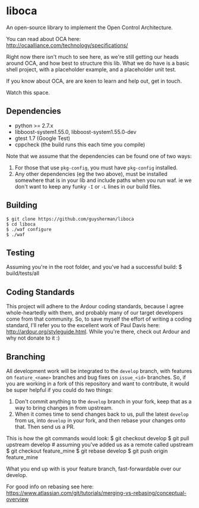 # liboca
An open-source library to implement the Open Control Architecture.

You can read about OCA here: http://ocaalliance.com/technology/specifications/

Right now there isn't much to see here, as we're still getting our heads around
OCA, and how best to structure this lib. What we do have is a basic shell project,
with a placeholder example, and a placeholder unit test.

If you know about OCA, are are keen to learn and help out, get in touch.

Watch this space.

## Dependencies
*	python >= 2.7.x
*	libboost-system1.55.0, libboost-system1.55.0-dev
*	gtest 1.7 (Google Test)
*	cppcheck (the build runs this each time you compile)

Note that we assume that the dependencies can be found one of two ways:
1.	For those that use `pkg-config`, you must have `pkg-config` installed.
2.	Any other dependencies (eg the two above), must be installed somewhere that
	is in your lib and include paths when you run waf. ie we don't want to keep any funky
	`-I` or `-L` lines in our build files.

## Building
	$ git clone https://github.com/guysherman/liboca
	$ cd liboca
	$ ./waf configure
	$ ./waf

## Testing
Assuming you're in the root folder, and you've had a successful build:
	$ build/tests/all


## Coding Standards
This project will adhere to the Ardour coding standards, because I agree whole-heartedly
with them, and probably many of our target developers come from that community. So, to save
myself the effort of writing a coding standard, I'll refer you to the excellent work of
Paul Davis here: http://ardour.org/styleguide.html. While you're there, check out Ardour
and why not donate to it :)

## Branching
All development work will be integrated to the `develop` branch, with features on `feature_<name>` branches and bug fixes on `issue_<id>` branches. So, if you are working
in a fork of this repository and want to contribute, it would be super helpful if you could do two things:
1.	Don't commit anything to the `develop` branch in your fork, keep that as a way to bring changes in from upstream.
2.	When it comes time to send changes back to us, pull the latest `develop` from us, into `develop` in your fork, and then rebase your changes onto that. Then send us a PR.

This is how the git commands would look:
	$ git checkout develop
	$ git pull upstream develop		# assuming you've added us as a remote called upstream
	$ git checkout feature_mine
	$ git rebase develop
	$ git push origin feature_mine

What you end up with is your feature branch, fast-forwardable over our develop.

For good info on rebasing see here: https://www.atlassian.com/git/tutorials/merging-vs-rebasing/conceptual-overview
